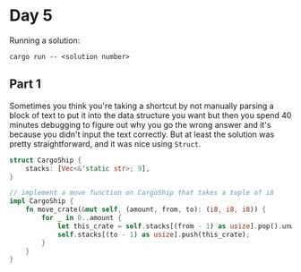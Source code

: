 # Day 5

Running a solution:

```
cargo run -- <solution number>
```

## Part 1

Sometimes you think you're taking a shortcut by not manually parsing a block of text to put it into the data structure you want but then you spend 40 minutes debugging to figure out why you go the wrong answer and it's because you didn't input the text correctly. But at least the solution was pretty straightforward, and it was nice using `Struct`.

```rust
struct CargoShip {
    stacks: [Vec<&'static str>; 9],
}

// implement a move function on CargoShip that takes a tuple of i8
impl CargoShip {
    fn move_crate(&mut self, (amount, from, to): (i8, i8, i8)) {
        for _ in 0..amount {
            let this_crate = self.stacks[(from - 1) as usize].pop().unwrap();
            self.stacks[(to - 1) as usize].push(this_crate);
        }
    }
}
```
